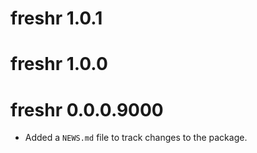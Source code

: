# freshr 1.0.1

# freshr 1.0.0

# freshr 0.0.0.9000

* Added a `NEWS.md` file to track changes to the package.
